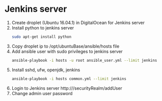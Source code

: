# Jenkins server

1. Create droplet (Ubuntu 16.04.1) in DigitalOcean for Jenkins server
2. Install python to jenkins server
   ```bash
   sudo apt-get install python
   ```
2. Copy droplet ip to /opt/ubuntuBase/ansible/hosts file
3. Add ansible user with sudo privileges to jenkins server
   ```bash
   ansible-playbook -i hosts -u root ansible_user.yml --limit jenkins
   ```
4. Install sshd, ufw, openjdk, jenkins   
   ```bash
   ansible-playbook -i hosts common.yml --limit jenkins
   ```
5. Login to Jenkins server http://<your-server>/securityRealm/addUser
6. Change admin user password
